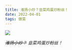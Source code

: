 ```yaml
---
title: 淮扬小炒？韭菜鸡蛋炒粉丝！
date: 2022-04-01
tags: 做菜
---
```

![](https://s2.loli.net/2022/04/02/SiH1aqAcw2JLUF8.jpg)

*~~淮扬小炒？~~ 韭菜鸡蛋炒粉丝！*